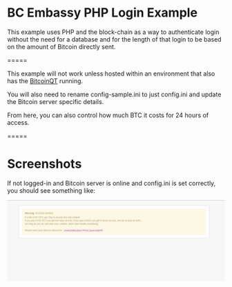 # BC Embassy PHP Login Example

This example uses PHP and the block-chain as a way to authenticate login without the need for a database and for the length of that login to be based on the amount of Bitcoin directly sent.

=====

This example will not work unless hosted within an environment that also has the [BitcoinQT](http://bitcoin.org/en/download) running.

You will also need to rename config-sample.ini to just config.ini and update the Bitcoin server specific details.

From here, you can also control how much BTC it costs for 24 hours of access.

=====

# Screenshots

If not logged-in and Bitcoin server is online and config.ini is set correctly, you should see something like:

![](../screenshots/php-login/denied.jpg?raw=true)